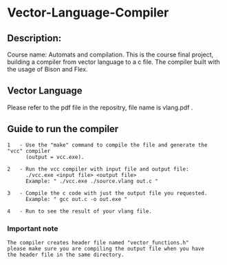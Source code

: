 # Vector-Language-Compiler

## Description:
Course name: Automats and compilation.
This is the course final project, building a compiler from vector language to a c file.
The compiler built with the usage of Bison and Flex.

## Vector Language
Please refer to the pdf file in the repositry, file name is vlang.pdf .

## Guide to run the compiler
	1	- Use the "make" command to compile the file and generate the "vcc" compiler 
		  (output = vcc.exe).

	2	- Run the vcc compiler with input file and output file:
		  ./vcc.exe <input file> <output file>
		  Example: " ./vcc.exe ./source.vlang out.c "

	3	- Compile the c code with just the output file you requested.
		  Example: " gcc out.c -o out.exe "

	4	- Run to see the result of your vlang file.


### Important note
	The compiler creates header file named "vector_functions.h"
	please make sure you are compiling the output file when you have
	the header file in the same directory. 
